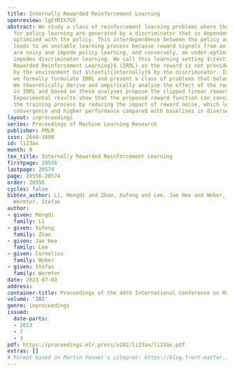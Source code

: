 ```yaml
---
title: Internally Rewarded Reinforcement Learning
openreview: lgEYRIk7GS
abstract: We study a class of reinforcement learning problems where the reward signals
  for policy learning are generated by a discriminator that is dependent on and jointly
  optimized with the policy. This interdependence between the policy and the discriminator
  leads to an unstable learning process because reward signals from an immature discriminator
  are noisy and impede policy learning, and conversely, an under-optimized policy
  impedes discriminator learning. We call this learning setting $\textit{Internally
  Rewarded Reinforcement Learning}$ (IRRL) as the reward is not provided directly
  by the environment but $\textit{internally}$ by the discriminator. In this paper,
  we formally formulate IRRL and present a class of problems that belong to IRRL.
  We theoretically derive and empirically analyze the effect of the reward function
  in IRRL and based on these analyses propose the clipped linear reward function.
  Experimental results show that the proposed reward function can consistently stabilize
  the training process by reducing the impact of reward noise, which leads to faster
  convergence and higher performance compared with baselines in diverse tasks.
layout: inproceedings
series: Proceedings of Machine Learning Research
publisher: PMLR
issn: 2640-3498
id: li23ax
month: 0
tex_title: Internally Rewarded Reinforcement Learning
firstpage: 20556
lastpage: 20574
page: 20556-20574
order: 20556
cycles: false
bibtex_author: Li, Mengdi and Zhao, Xufeng and Lee, Jae Hee and Weber, Cornelius and
  Wermter, Stefan
author:
- given: Mengdi
  family: Li
- given: Xufeng
  family: Zhao
- given: Jae Hee
  family: Lee
- given: Cornelius
  family: Weber
- given: Stefan
  family: Wermter
date: 2023-07-03
address: 
container-title: Proceedings of the 40th International Conference on Machine Learning
volume: '202'
genre: inproceedings
issued:
  date-parts:
  - 2023
  - 7
  - 3
pdf: https://proceedings.mlr.press/v202/li23ax/li23ax.pdf
extras: []
# Format based on Martin Fenner's citeproc: https://blog.front-matter.io/posts/citeproc-yaml-for-bibliographies/
---
```

